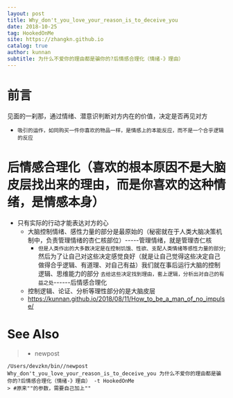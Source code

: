 ```yaml
---
layout: post
title: Why_don't_you_love_your_reason_is_to_deceive_you
date: 2018-10-25
tag: HookedOnMe
site: https://zhangkn.github.io
catalog: true
author: kunnan
subtitle: 为什么不爱你的理由都是骗你的?后情感合理化（情绪-》理由）
---
```




# 前言



见面的一刹那，通过情绪、潜意识判断对方内在的价值，决定是否再见对方

* `吸引的运作，如同购买一件你喜欢的物品一样，是情感上的本能反应，而不是一个合乎逻辑的反应`



# 后情感合理化（喜欢的根本原因不是大脑皮层找出来的理由，而是你喜欢的这种情绪，是情感本身）



* 只有实际的行动才能表达对方的心
  * 大脑控制情绪、感性力量的部分是最原始的（秘密就在于人类大脑决策机制中，负责管理情绪的杏仁核部位）-----管理情绪，就是管理杏仁核
    * `但是人类作出的大多数决定是在控制饥饿、性欲、支配人类情绪等感性力量的部分`;然后为了让自己对这些决定感觉良好（就是让自己觉得这些决定自己做得合乎逻辑、有道理、对自己有益）我们就在事后运行大脑的控制逻辑、思维能力的部分 `去给这些决定找到理由，套上逻辑，分析出对自己的有益之处`------后情感合理化
  * 控制逻辑、论证、分析等理性部分的是大脑皮层
  * https://kunnan.github.io/2018/08/11/How_to_be_a_man_of_no_impulse/



# See Also 

>* newpost 
>
```
/Users/devzkn/bin//newpost Why_don't_you_love_your_reason_is_to_deceive_you 为什么不爱你的理由都是骗你的?后情感合理化（情绪-》理由） -t HookedOnMe
> #原来""的参数，需要自己加上""
```

